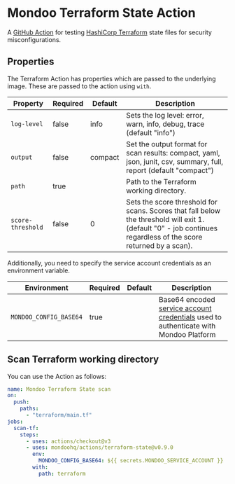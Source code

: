 # Mondoo Terraform State Action

A [GitHub Action](https://github.com/features/actions) for testing [HashiCorp Terraform](https://terraform.io) state files for security misconfigurations.

## Properties

The Terraform Action has properties which are passed to the underlying image. These are passed to the action using `with`.

| Property          | Required | Default | Description                                                                                                                                                     |
| ----------------- | -------- | ------- | --------------------------------------------------------------------------------------------------------------------------------------------------------------- |
| `log-level`       | false    | info    | Sets the log level: error, warn, info, debug, trace (default "info")                                                                                            |
| `output`          | false    | compact | Set the output format for scan results: compact, yaml, json, junit, csv, summary, full, report (default "compact")                                              |
| `path`            | true     |         | Path to the Terraform working directory.                                                                                                                        |
| `score-threshold` | false    | 0       | Sets the score threshold for scans. Scores that fall below the threshold will exit 1. (default "0" - job continues regardless of the score returned by a scan). |

Additionally, you need to specify the service account credentials as an environment variable.

| Environment            | Required | Default | Description                                                                                                                                                          |
| ---------------------- | -------- | ------- | -------------------------------------------------------------------------------------------------------------------------------------------------------------------- |
| `MONDOO_CONFIG_BASE64` | true     |         | Base64 encoded [service account credentials](https://mondoo.com/docs/platform/service_accounts/#creating-service-accounts) used to authenticate with Mondoo Platform |

## Scan Terraform working directory

You can use the Action as follows:

```yaml
name: Mondoo Terraform State scan
on:
  push:
    paths:
      - "terraform/main.tf"
jobs:
  scan-tf:
    steps:
      - uses: actions/checkout@v3
      - uses: mondoohq/actions/terraform-state@v0.9.0
        env:
          MONDOO_CONFIG_BASE64: ${{ secrets.MONDOO_SERVICE_ACCOUNT }}
        with:
          path: terraform
```
